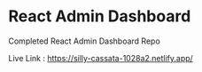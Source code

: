 # React Admin Dashboard

Completed React Admin Dashboard Repo

Live Link : https://silly-cassata-1028a2.netlify.app/
